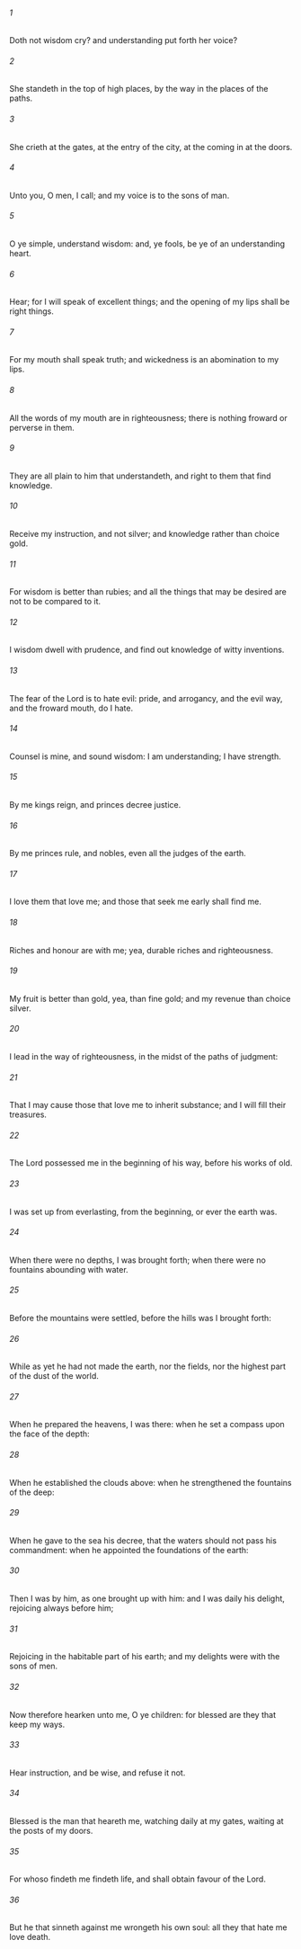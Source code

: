 ###### 1
Doth not wisdom cry? and understanding put forth her voice?

###### 2
She standeth in the top of high places, by the way in the places of the paths.

###### 3
She crieth at the gates, at the entry of the city, at the coming in at the doors.

###### 4
Unto you, O men, I call; and my voice is to the sons of man.

###### 5
O ye simple, understand wisdom: and, ye fools, be ye of an understanding heart.

###### 6
Hear; for I will speak of excellent things; and the opening of my lips shall be right things.

###### 7
For my mouth shall speak truth; and wickedness is an abomination to my lips.

###### 8
All the words of my mouth are in righteousness; there is nothing froward or perverse in them.

###### 9
They are all plain to him that understandeth, and right to them that find knowledge.

###### 10
Receive my instruction, and not silver; and knowledge rather than choice gold.

###### 11
For wisdom is better than rubies; and all the things that may be desired are not to be compared to it.

###### 12
I wisdom dwell with prudence, and find out knowledge of witty inventions.

###### 13
The fear of the Lord is to hate evil: pride, and arrogancy, and the evil way, and the froward mouth, do I hate.

###### 14
Counsel is mine, and sound wisdom: I am understanding; I have strength.

###### 15
By me kings reign, and princes decree justice.

###### 16
By me princes rule, and nobles, even all the judges of the earth.

###### 17
I love them that love me; and those that seek me early shall find me.

###### 18
Riches and honour are with me; yea, durable riches and righteousness.

###### 19
My fruit is better than gold, yea, than fine gold; and my revenue than choice silver.

###### 20
I lead in the way of righteousness, in the midst of the paths of judgment:

###### 21
That I may cause those that love me to inherit substance; and I will fill their treasures.

###### 22
The Lord possessed me in the beginning of his way, before his works of old.

###### 23
I was set up from everlasting, from the beginning, or ever the earth was.

###### 24
When there were no depths, I was brought forth; when there were no fountains abounding with water.

###### 25
Before the mountains were settled, before the hills was I brought forth:

###### 26
While as yet he had not made the earth, nor the fields, nor the highest part of the dust of the world.

###### 27
When he prepared the heavens, I was there: when he set a compass upon the face of the depth:

###### 28
When he established the clouds above: when he strengthened the fountains of the deep:

###### 29
When he gave to the sea his decree, that the waters should not pass his commandment: when he appointed the foundations of the earth:

###### 30
Then I was by him, as one brought up with him: and I was daily his delight, rejoicing always before him;

###### 31
Rejoicing in the habitable part of his earth; and my delights were with the sons of men.

###### 32
Now therefore hearken unto me, O ye children: for blessed are they that keep my ways.

###### 33
Hear instruction, and be wise, and refuse it not.

###### 34
Blessed is the man that heareth me, watching daily at my gates, waiting at the posts of my doors.

###### 35
For whoso findeth me findeth life, and shall obtain favour of the Lord.

###### 36
But he that sinneth against me wrongeth his own soul: all they that hate me love death.

